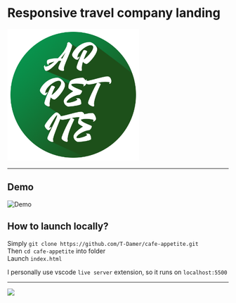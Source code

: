 # Responsive travel company landing

<img src="assets/img/logo.png" width="300" height="300">

---

## Demo

![Demo](cafe_appetite_demo.png)

## How to launch locally?

Simply `git clone https://github.com/T-Damer/cafe-appetite.git`\
Then `cd cafe-appetite` into folder\
Launch `index.html`

I personally use vscode `live server` extension, so it runs on `localhost:5500`

---

<a href="https://www.buymeacoffee.com/tdamer"><img src="https://img.buymeacoffee.com/button-api/?text=Support me with a coffee&emoji=☕️&slug=tdamer&button_colour=ffcc33&font_colour=000&font_family=Lato&outline_colour=000&coffee_colour=000"></a>
